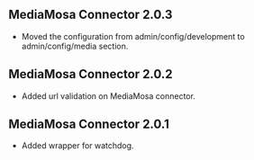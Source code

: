 

MediaMosa Connector 2.0.3
-------------------------
- Moved the configuration from admin/config/development to admin/config/media section. 

MediaMosa Connector 2.0.2
-------------------------
- Added url validation on MediaMosa connector.

MediaMosa Connector 2.0.1
-------------------------
- Added wrapper for watchdog.
